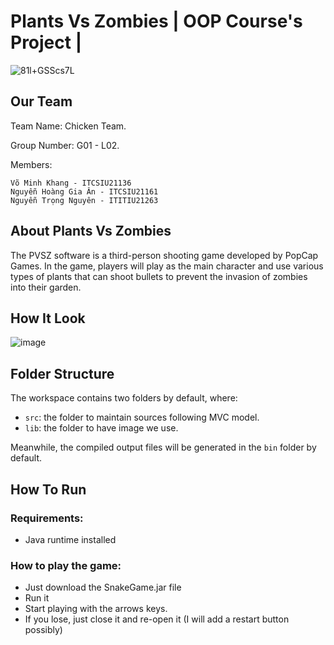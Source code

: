 # Plants Vs Zombies  | OOP Course's Project |

![81l+GSScs7L](https://github.com/leaser362/GameProject/assets/91241850/fa770c0a-494a-4ac6-b001-1e64747dc987)

## Our Team

Team Name: Chicken Team.

Group Number: G01 - L02.

Members:

    Võ Minh Khang - ITCSIU21136
    Nguyễn Hoàng Gia Ân - ITCSIU21161
    Nguyễn Trọng Nguyên - ITITIU21263
    
## About Plants Vs Zombies

The PVSZ software is a third-person shooting game developed by PopCap Games. In the game, players will play as the main character and use various types of plants that can shoot bullets to prevent the invasion of zombies into their garden.

## How It Look

![image](https://github.com/leaser362/GameProject/assets/91241850/e9603e6d-5a21-4785-bd48-b1c5480d7289)


## Folder Structure

The workspace contains two folders by default, where:

- `src`: the folder to maintain sources following MVC model.
- `lib`: the folder to have image we use.

Meanwhile, the compiled output files will be generated in the `bin` folder by default.

## How To Run

### Requirements:

* Java runtime installed
### How to play the game:

* Just download the SnakeGame.jar file
* Run it 
* Start playing with the arrows keys. 
* If you lose, just close it and re-open it (I will add a restart button possibly)

